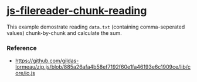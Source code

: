 [js-filereader-chunk-reading](https://dirkarnez.github.io/js-filereader-chunk-reading)
======================================================================================
This example demostrate reading `data.txt` (containing comma-seperated values) chunk-by-chunk and calculate the sum.

### Reference
- https://github.com/gildas-lormeau/zip.js/blob/885a26afa4b58ef7192f60e1fa46193e6c1909ce/lib/core/io.js
